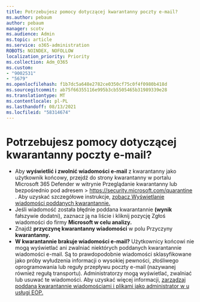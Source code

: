 ```yaml
---
title: Potrzebujesz pomocy dotyczącej kwarantanny poczty e-mail?
ms.author: pebaum
author: pebaum
manager: scotv
ms.audience: Admin
ms.topic: article
ms.service: o365-administration
ROBOTS: NOINDEX, NOFOLLOW
localization_priority: Priority
ms.collection: Adm_O365
ms.custom:
- "9002531"
- "5679"
ms.openlocfilehash: f1b7dc5a648e2782ce0350cf75c0f4f0980b418d
ms.sourcegitcommit: ab75f66355116e995b3cb5505465b31989339e28
ms.translationtype: MT
ms.contentlocale: pl-PL
ms.lasthandoff: 08/13/2021
ms.locfileid: "58314674"
---
```

# <a name="need-help-with-email-quarantine"></a>Potrzebujesz pomocy dotyczącej kwarantanny poczty e-mail?

- Aby **wyświetlić i zwolnić wiadomości e-mail** z kwarantanny jako użytkownik końcowy, przejdź do strony kwarantanny w portalu Microsoft 365 Defender w witrynie Przeglądanie kwarantanny lub bezpośrednio pod adresem   \>  <https://security.microsoft.com/quarantine> . Aby uzyskać szczegółowe instrukcje, [zobacz Wyświetlanie wiadomości poddanych kwarantannie.](https://docs.microsoft.com/microsoft-365/security/office-365-security/find-and-release-quarantined-messages-as-a-user#view-your-quarantined-messages)
- Jeśli wiadomość została błędnie poddana kwarantannie **(wynik** fałszywie dodatni), zaznacz ją na liście i kliknij pozycję Zgłoś wiadomości do firmy **Microsoft w celu analizy.**
- Znajdź **przyczynę kwarantanny wiadomości** w polu Przyczyny **kwarantanny.**
- **W kwarantannie brakuje wiadomości e-mail?** Użytkownicy końcowi nie mogą wyświetlać ani zwalniać niektórych poddanych kwarantannie wiadomości e-mail. Są to prawdopodobnie wiadomości sklasyfikowane jako próby wyłudzenia informacji o wysokiej pewności, złośliwego oprogramowania lub reguły przepływu poczty e-mail (nazywanej również regułą transportu). Administratorzy mogą wyświetlać, zwalniać lub usuwać te wiadomości. Aby uzyskać więcej informacji, [zarządzaj poddaną kwarantannie wiadomościami i plikami jako administrator w u usługi EOP.](https://docs.microsoft.com/microsoft-365/security/office-365-security/manage-quarantined-messages-and-files)
